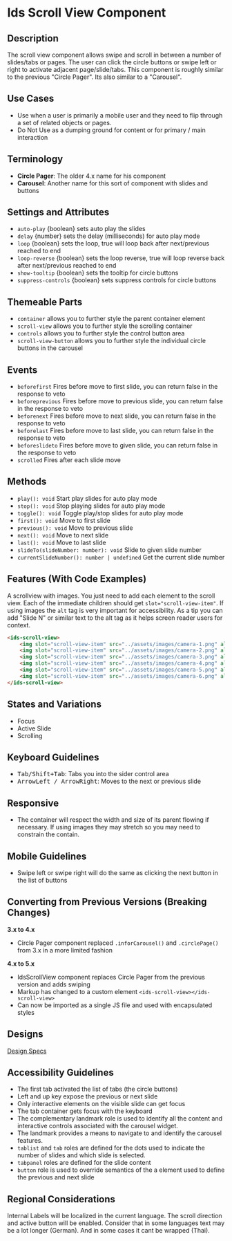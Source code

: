 # Ids Scroll View Component

## Description

The scroll view component allows swipe and scroll in between a number of slides/tabs or pages. The user can click the circle buttons or swipe left or right to activate adjacent page/slide/tabs. This component is roughly similar to the previous "Circle Pager". Its also similar to a "Carousel".

## Use Cases

- Use when a user is primarily a mobile user and they need to flip through a set of related objects or pages.
- Do Not Use as a dumping ground for content or for primary / main interaction

## Terminology

- **Circle Pager**: The older 4.x name for his component
- **Carousel**: Another name for this sort of component with slides and buttons

## Settings and Attributes

- `auto-play` {boolean} sets auto play the slides
- `delay` {number} sets the delay (milliseconds) for auto play mode
- `loop` {boolean} sets the loop, true will loop back after next/previous reached to end
- `loop-reverse` {boolean} sets the loop reverse, true will loop reverse back after next/previous reached to end
- `show-tooltip` {boolean} sets the tooltip for circle buttons
- `suppress-controls` {boolean} sets suppress controls for circle buttons

## Themeable Parts

- `container` allows you to further style the parent container element
- `scroll-view` allows you to further style the scrolling container
- `controls` allows you to further style the control button area
- `scroll-view-button` allows you to further style the individual circle buttons in the carousel

## Events

- `beforefirst` Fires before move to first slide, you can return false in the response to veto
- `beforeprevious` Fires before move to previous slide, you can return false in the response to veto
- `beforenext` Fires before move to next slide, you can return false in the response to veto
- `beforelast` Fires before move to last slide, you can return false in the response to veto
- `beforeslideto` Fires before move to given slide, you can return false in the response to veto
- `scrolled` Fires after each slide move

## Methods

- `play(): void` Start play slides for auto play mode
- `stop(): void` Stop playing slides for auto play mode
- `toggle(): void` Toggle play/stop slides for auto play mode
- `first(): void` Move to first slide
- `previous(): void` Move to previous slide
- `next(): void` Move to next slide
- `last(): void` Move to last slide
- `slideTo(slideNumber: number): void` Slide to given slide number
- `currentSlideNumber(): number | undefined` Get the current slide number

## Features (With Code Examples)

A scrollview with images. You just need to add each element to the scroll view. Each of the immediate children should get `slot="scroll-view-item"`. If using images the `alt` tag is very important for accessibility. As a tip you can add "Slide N" or similar text to the alt tag as it helps screen reader users for context.

```html
<ids-scroll-view>
    <img slot="scroll-view-item" src="../assets/images/camera-1.png" alt="Slide 1, Sony Camera, Front"/>
    <img slot="scroll-view-item" src="../assets/images/camera-2.png" alt="Slide 3, Sony Camera, Back Display"/>
    <img slot="scroll-view-item" src="../assets/images/camera-3.png" alt="Slide 3, Sony Camera, From Top"/>
    <img slot="scroll-view-item" src="../assets/images/camera-4.png" alt="Slide 4, Olympus Camera, Front"/>
    <img slot="scroll-view-item" src="../assets/images/camera-5.png" alt="Slide 5, Olympus Camera, Exposed to water"/>
    <img slot="scroll-view-item" src="../assets/images/camera-6.png" alt="Slide 6, Sony E-mount Camera, Front"/>
</ids-scroll-view>
```

## States and Variations

- Focus
- Active Slide
- Scrolling

## Keyboard Guidelines

- <kbd>Tab/Shift+Tab</kbd>: Tabs you into the sider control area
- <kbd>ArrowLeft / ArrowRight</kbd>: Moves to the next or previous slide

## Responsive

- The container will respect the width and size of its parent flowing if necessary. If using images they may stretch so you may need to constrain the contain.

## Mobile Guidelines

- Swipe left or swipe right will do the same as clicking the next button in the list of buttons

## Converting from Previous Versions (Breaking Changes)

**3.x to 4.x**

- Circle Pager component replaced `.inforCarousel()` and `.circlePage()` from 3.x in a more limited fashion

**4.x to 5.x**

- IdsScrollView component replaces Circle Pager from the previous version and adds swiping
- Markup has changed to a custom element `<ids-scroll-view></ids-scroll-view>`
- Can now be imported as a single JS file and used with encapsulated styles

## Designs

[Design Specs](https://www.figma.com/file/yaJ8mJrqRRej8oTsd6iT8P/IDS-(SoHo)-Component-Library-v4.5?node-id=760%3A771)

## Accessibility Guidelines

- The first tab activated the list of tabs (the circle buttons)
- Left and up key expose the previous or next slide
- Only interactive elements on the visible slide can get focus
- The tab container gets focus with the keyboard
- The complementary landmark role is used to identify all the content and interactive controls associated with the carousel widget.
- The landmark provides a means to navigate to and identify the carousel features.
- `tablist` and `tab` roles are defined for the dots used to indicate the number of slides and which slide is selected.
- `tabpanel` roles are defined for the slide content
- `button` role is used to override semantics of the a element used to define the previous and next slide

## Regional Considerations

Internal Labels will be localized in the current language. The scroll direction and active button will be enabled. Consider that in some languages text may be a lot longer (German). And in some cases it cant be wrapped (Thai).
